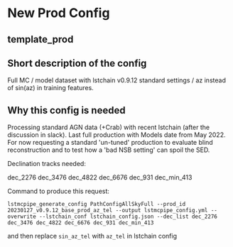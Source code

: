 # New Prod Config 

## template_prod

## Short description of the config

Full MC / model dataset with lstchain v0.9.12 standard settings / az instead of sin(az) in training features. 

## Why this config is needed 

Processing standard AGN data (+Crab) with recent lstchain (after the discussion in slack). Last full production with Models date from May 2022. 
For now requesting a standard 'un-tuned' production to evaluate blind reconstruction and to test how a 'bad NSB setting' can spoil the SED. 

Declination tracks needed:

dec_2276
dec_3476
dec_4822
dec_6676
dec_931
dec_min_413

Command to produce this request:

```
lstmcpipe_generate_config PathConfigAllSkyFull --prod_id 20230127_v0.9.12_base_prod_az_tel --output lstmcpipe_config.yml --overwrite --lstchain_conf lstchain_config.json --dec_list dec_2276 dec_3476 dec_4822 dec_6676 dec_931 dec_min_413
```

and then replace `sin_az_tel` with `az_tel` in lstchain config

